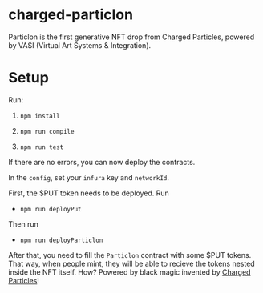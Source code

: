 # charged-particlon
Particlon is the first generative NFT drop from Charged Particles, powered by VASI (Virtual Art Systems &amp; Integration).

# Setup
Run:
1) `npm install`

2) `npm run compile`

3) `npm run test`

If there are no errors, you can now deploy the contracts.

In the `config`, set your `infura` key and `networkId`.

First, the $PUT token needs to be deployed. Run
- `npm run deployPut`

Then run
- `npm run deployParticlon`

After that, you need to fill the `Particlon` contract with some $PUT tokens.
That way, when people mint, they will be able to recieve the tokens nested inside the NFT itself.
How? Powered by black magic invented by [Charged Particles](https://charged.fi])!